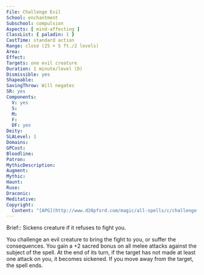 ```yaml
---
File: Challenge Evil
School: enchantment
Subschool: compulsion
Aspects: [ mind-affecting ]
ClassList: { paladin: 1 }
CastTime: standard action
Range: close (25 + 5 ft./2 levels)
Area: 
Effect: 
Targets: one evil creature
Duration: 1 minute/level (D)
Dismissible: yes
Shapeable: 
SavingThrow: Will negates
SR: yes
Components:
  V: yes
  S: 
  M: 
  F: 
  DF: yes
Deity: 
SLALevel: 1
Domains: 
GPCost: 
Bloodline: 
Patron: 
MythicDescription: 
Augment: 
Mythic: 
Haunt: 
Ruse: 
Draconic: 
Meditative: 
Copyright:
  Content: "[APG](http://www.d20pfsrd.com/magic/all-spells/c/challenge-evil)"
---
```

Brief:: Sickens creature if it refuses to fight you.

You challenge an evil creature to bring the fight to you, or suffer the consequences. You gain a +2 sacred bonus on all melee attacks against the subject of the spell. At the end of its turn, if the target has not made at least one attack on you, it becomes sickened. If you move away from the target, the spell ends.
